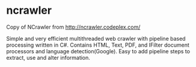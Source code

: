 ncrawler
========

Copy of NCrawler from http://ncrawler.codeplex.com/

Simple and very efficient multithreaded web crawler with pipeline based processing written in C#. 
Contains HTML, Text, PDF, and IFilter document processors and language detection(Google). 
Easy to add pipeline steps to extract, use and alter information.
